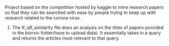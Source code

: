 Project based on the competition hosted by kaggle to mine research
papers so that they can be searched with ease by people trying
to keep up with research related to the corona virus.

1. The tf_idf_similarity file does an analysis on the titles of papers provided in the biorxiv folder(have to upload data).
   It essentially takes in a query and returns the articles most relevant to that query.
